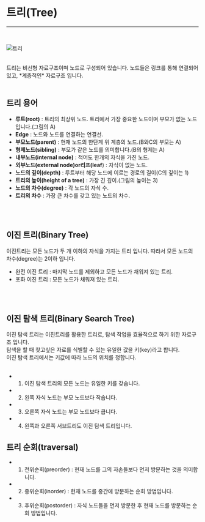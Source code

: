 # 트리(Tree)
---
</br>

![트리](https://user-images.githubusercontent.com/69297345/104885149-e4086580-59aa-11eb-8b74-b2fbbab354c0.png)


</br>
트리는 비선형 자료구조이며 노드로 구성되어 있습니다.  
노드들은 링크를 통해 연결되어 있고, *계층적인* 자료구조 입니다.
</br>
</br>

## 트리 용어
- **루트(root)** : 트리의 최상위 노드. 트리에서 가장 중요한 노드이며 부모가 없는 노드입니다.(그림의 A)
- **Edge** : 노드와 노드를 연결하는 연결선.
- **부모노드(parent)** : 현재 노드의 한단계 위 계층의 노드.(B와C의 부모는 A)
- **형제노드(sibling)** : 부모가 같은 노드를 의미합니다.(B의 형제는 A)
- **내부노드(internal node)** : 적어도 한개의 자식을 가진 노드.
- **외부노드(external node)**or**리프(leaf**) : 자식이 없는 노드.
- **노드의 깊이(depth)** : 루트부터 해당 노드에 이르는 경로의 길이(C의 깊이는 1)
- **트리의 높이(height of a tree)** : 가장 긴 깊이.(그림의 높이는 3)
- **노드의 차수(degree)** : 각 노드의 자식 수.
- **트리의 차수** : 가장 큰 차수를 갖고 있는 노드의 차수.
</br>
</br>

## 이진 트리(Binary Tree)
이진트리는 모든 노드가 두 개 이하의 자식을 가지는 트리 입니다. 따라서 모든 노드의 차수(degree)는 2이하 입니다.  
- 완전 이진 트리 : 마지막 노드를 제외하고 모든 노드가 채워져 있는 트리.
- 포화 이진 트리 : 모든 노드가 채워져 있는 트리.
</br>
</br>

## 이진 탐색 트리(Binary Search Tree)
이진 탐색 트리는 이진트리를 활용한 트리로, 탐색 작업을 효율적으로 하기 위한 자료구조 입니다.  
탐색을 할 때 찾고싶은 자료를 식별할 수 있는 유일한 값을 키(key)라고 합니다.  
이진 탐색 트리에서는 키값에 따라 노드의 위치를 정합니다.  
</br>

- 1. 이진 탐색 트리의 모든 노드는 유일한 키를 갖습니다.
- 2. 왼쪽 자식 노드는 부모 노드보다 작습니다.
- 3. 오른쪽 자식 노드는 부모 노드보다 큽니다.
- 4. 왼쪽과 오른쪽 서브트리도 이진 탐색 트리입니다.


## 트리 순회(traversal)
- 1. 전위순회(preorder) : 현재 노드를 그의 자손들보다 먼저 방문하는 것을 의미합니다.
- 2. 중위순회(inorder) : 현재 노드를 중간에 방문하는 순회 방법입니다. 
- 3. 후위순회(postorder) : 자식 노드들을 먼저 방문한 후 현재 노드를 방문하는 순회 방법입니다.  
</br>
</br>
